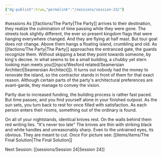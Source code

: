 ```yaml
---
{"dg-publish":true,"permalink":"/sessions/session-23/"}
---
```


#sessions
As [[factions/The Party\|The Party]] arrives to their destination, they realize the culmination of time passing while they were gone. The streets look slightly different, the ever so present kingdom flags that were hanging everywhere changed. And they are flying at half mast. But tour goal does not change. Above them hangs a floating island, crumbling and old.
As [[factions/The Party\|The Party]] approaches the entranced gate, the guards recognize them. Without skipping a beat they point towards someone, by king's decree. In what seems to be a small building, a chubby yet stern looking man meets you([[npcs/Wesford related/Seamersian Architect\|Seamersian Architect]]). It turns out nobody had the money to renovate the island, so the contractor stands in front of them for that exact reason. Although certain parts of the party's architectural preferences are avant-garde, they manage to convey the vision.

Partly due to increased funding, the building process is rather fast paced. But time passes, and you find yourself alone in your finished outpost. As the sun sets, you turn back to rest for once filled with satisfaction.
As each person enters their rooms,  something out of the ordinary is found.

On all of your nightstands, identical knives rest. On the walls behind them red writing lies. "It's never too late"
The knives are thin with striking black and white handles and unreasonably sharp. Even to the untrained eyes, its obvious. They are meant to cut. _Once_
For picture see: [[items/items/The Final Solution\|The Final Solution]]

Next Session: [[sessions/Session 24\|Session 24]]